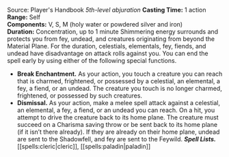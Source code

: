 Source: Player's Handbook
*5th-level abjuration*
**Casting Time:** 1 action  
**Range:** Self  
**Components:** V, S, M (holy water or powdered silver and iron)  
**Duration:** Concentration, up to 1 minute
Shimmering energy surrounds and protects you from fey, undead, and creatures originating from beyond the Material Plane. For the duration, celestials, elementals, fey, fiends, and undead have disadvantage on attack rolls against you. You can end the spell early by using either of the following special functions.
* **Break Enchantment.** As your action, you touch a creature you can reach that is charmed, frightened, or possessed by a celestial, an elemental, a fey, a fiend, or an undead. The creature you touch is no longer charmed, frightened, or possessed by such creatures.
* **Dismissal.** As your action, make a melee spell attack against a celestial, an elemental, a fey, a fiend, or an undead you can reach. On a hit, you attempt to drive the creature back to its home plane. The creature must succeed on a Charisma saving throw or be sent back to its home plane (if it isn’t there already). If they are already on their home plane, undead are sent to the Shadowfell, and fey are sent to the Feywild.
***Spell Lists.*** [[spells:cleric|cleric]], [[spells:paladin|paladin]]